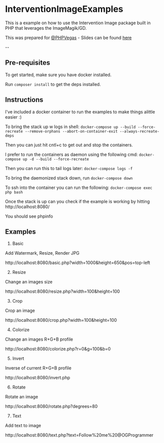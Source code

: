 # InterventionImageExamples

This is a example on how to use the Intervention Image package built in PHP that leverages the ImageMagik/GD.

This was prepared for [@PHPVegas](https://www.twitter.com/phpvegas) - Slides can be found [here](https://docs.google.com/presentation/d/1IJVKz27LKLJmufqrNKHMcnxxyz8r5__vwBPzFENtNGM/edit?usp=sharing)

-- 

## Pre-requisites

To get started, make sure you have docker installed.

Run `composer install` to get the deps installed.

## Instructions

I've included a docker container to run the examples to make things alittle easier :)

To bring the stack up w logs in shell: `docker-compose up --build --force-recreate --remove-orphans --abort-on-container-exit --always-recreate-deps`

Then you can just hit cntl+c to get out and stop the containers.

I prefer to run the containers as daemon using the following cmd: `docker-compose up -d --build --force-recreate`

Then you can run this to tail logs later: `docker-compose logs -f`

To bring the daemonized stack down, run `docker-compose down`

To ssh into the container you can run the following: `docker-compose exec php bash`

Once the stack is up can you check if the example is working by hitting http://localhost:8080/

You should see phpinfo

## Examples

1. Basic

Add Watermark, Resize, Render JPG

http://localhost:8080/basic.php?width=1000&height=650&pos=top-left

2. Resize

Change an images size

http://localhost:8080/resize.php?width=100&height=100

3. Crop

Crop an image

http://localhost:8080/crop.php?width=100&height=100

4. Colorize

Change an images R+G+B profile 

http://localhost:8080/colorize.php?r=0&g=100&b=0

5. Invert

Inverse of current R+G+B profile 

http://localhost:8080/invert.php

6. Rotate

Rotate an image

http://localhost:8080/rotate.php?degrees=80

7. Text

Add text to image

http://localhost:8080/text.php?text=Follow%20me%20@OGProgrammer

